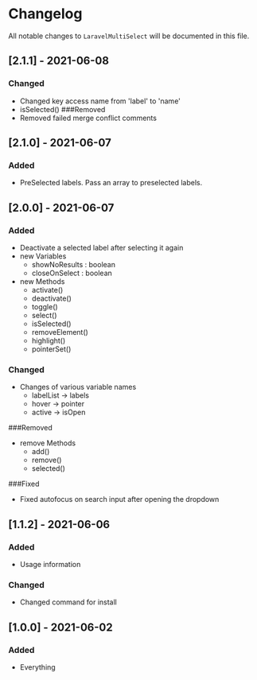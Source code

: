 # Changelog

All notable changes to `LaravelMultiSelect` will be documented in this file.

## [2.1.1] - 2021-06-08
### Changed
* Changed key access name from 'label' to 'name'
* isSelected()
###Removed
* Removed failed merge conflict comments

## [2.1.0] - 2021-06-07
### Added
* PreSelected labels. Pass an array to preselected labels.

## [2.0.0] - 2021-06-07
### Added
* Deactivate a selected label after selecting it again
* new Variables
    * showNoResults : boolean
    * closeOnSelect : boolean  
* new Methods
    * activate()
    * deactivate()
    * toggle()
    * select()
    * isSelected()
    * removeElement()
    * highlight()
    * pointerSet()

### Changed
* Changes of various variable names 
    * labelList -> labels
    * hover -> pointer
    * active -> isOpen
    
###Removed
* remove Methods
    * add()
    * remove()
    * selected()

###Fixed
* Fixed autofocus on search input after opening the dropdown

## [1.1.2] - 2021-06-06
### Added
- Usage information

### Changed
- Changed command for install

## [1.0.0] - 2021-06-02

### Added
- Everything
